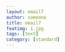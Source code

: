 ```yaml
---
layout: email7
author: someone
title: email7
featimg: 1.jpg
tags: [text]
category: [standard]
---
```

